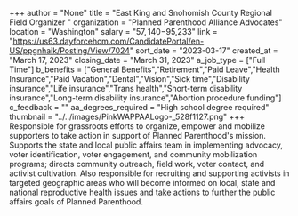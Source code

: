 +++
author = "None"
title = "East King and Snohomish County Regional Field Organizer "
organization = "Planned Parenthood Alliance Advocates"
location = "Washington"
salary = "$57,140-$95,233"
link = "https://us63.dayforcehcm.com/CandidatePortal/en-US/ppgnhaik/Posting/View/7024"
sort_date = "2023-03-17"
created_at = "March 17, 2023"
closing_date = "March 31, 2023"
a_job_type = ["Full Time"]
b_benefits = ["General Benefits","Retirement","Paid Leave","Health Insurance","Paid Vacation","Dental","Vision","Sick time","Disability insurance","Life insurance","Trans health","Short-term disability insurance","Long-term disability insurance","Abortion procedure funding"]
c_feedback = ""
aa_degrees_required = "High school degree required"
thumbnail = "../../images/PinkWAPPAALogo-_528f1127.png"
+++
Responsible for grassroots efforts to organize, empower and mobilize supporters to take action in support of Planned Parenthood's mission. Supports the state and local public affairs team in implementing advocacy, voter identification, voter engagement, and community mobilization programs; directs community outreach, field work, voter contact, and activist cultivation. Also responsible for recruiting and supporting activists in targeted geographic areas who will become informed on local, state and national reproductive health issues and take actions to further the public affairs goals of Planned Parenthood.